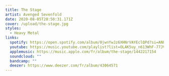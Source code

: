 ```yaml
---
title: The Stage
artist: Avenged Sevenfold
date: 2020-08-05T20:50:31.171Z
cover: /upload/the-stage.jpg
styles:
  - Heavy Metal
links:
  spotify: https://open.spotify.com/album/0jwnYwJz6XHNrVAYEclQPd?si=ANPhFNlZRpe66e01D7kzHg
  youtube: https://music.youtube.com/playlist?list=OLAK5uy_n613WhF-77JVsHfC8sEb6Nqto_TDGPlQk
  applemusic: https://music.apple.com/fr/album/the-stage/1442217154
  soundcloud: ""
  bandcamp: ""
  deezer: https://www.deezer.com/fr/album/43064571
---
```

